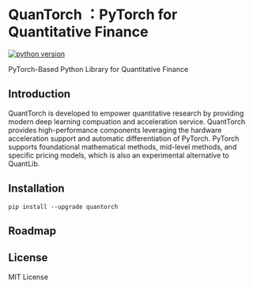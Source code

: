 # QuanTorch ：PyTorch for Quantitative Finance


[![python version](https://img.shields.io/badge/python-3.9+-brightgreen.svg)](https://github.com/jialuechen)

PyTorch-Based Python Library for Quantitative Finance

## Introduction
QuantTorch is developed to empower quantitative research by providing modern deep learning compuation and acceleration service. QuantTorch provides high-performance components leveraging the hardware acceleration support and automatic differentiation of PyTorch. PyTorch supports foundational mathematical methods, mid-level methods, and specific pricing models, which is also an experimental alternative to QuantLib.

## Installation
```
pip install --upgrade quantorch
```

## Roadmap

## License

MIT License